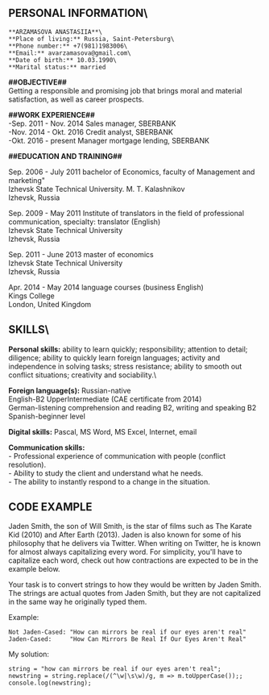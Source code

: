 ## **PERSONAL INFORMATION**\
	**ARZAMASOVA ANASTASIIA**\
	**Place of living:** Russia, Saint-Petersburg\
	**Phone number:** +7(981)1983006\
	**Email:** avarzamasova@gmail.com\
	**Date of birth:** 10.03.1990\
	**Marital status:** married

**##OBJECTIVE##**\
Getting a responsible and promising job that brings moral and material satisfaction, as well as career prospects.

**##WORK EXPERIENCE##**\
     -Sep. 2011 - Nov. 2014 	Sales manager, SBERBANK\
     -Nov. 2014 - Okt. 2016	Credit analyst, SBERBANK\
     -Okt. 2016 - present	Manager mortgage lending, SBERBANK

**##EDUCATION AND TRAINING##**
	
   Sep. 2006 - July 2011	bachelor of Economics, faculty of Management and marketing"\
   Izhevsk State Technical University. M. T. Kalashnikov\
   Izhevsk, Russia

   Sep. 2009 - May 2011	Institute of translators in the field of professional communication, specialty: translator (English)\
   Izhevsk State Technical University\
   Izhevsk, Russia

   Sep. 2011 - June 2013	master of economics\
   Izhevsk State Technical University\
   Izhevsk, Russia

   Apr. 2014 - May 2014	language courses (business English)\
   Kings College\
   London, United Kingdom


## **SKILLS**\
   **Personal skills:** ability to learn quickly; responsibility; attention to detail; diligence; ability to quickly learn foreign languages; activity and independence in solving tasks; stress resistance; ability to smooth out conflict situations; creativity and sociability.\

   **Foreign language(s):**	Russian-native\
	English-B2 UpperIntermediate (CAE certificate from 2014)\
	German-listening comprehension and reading B2, writing and speaking B2\
	Spanish-beginner level

   **Digital skills:** Pascal, MS Word, MS Excel, Internet, email

   **Communication skills:**\
        - Professional experience of communication with people (conflict resolution).\
	- Ability to study the client and understand what he needs.\
	- The ability to instantly respond to a change in the situation.

## **CODE EXAMPLE**

Jaden Smith, the son of Will Smith, is the star of films such as The Karate Kid (2010) and After Earth (2013). Jaden is also known for some of his philosophy that he delivers via Twitter. When writing on Twitter, he is known for almost always capitalizing every word. For simplicity, you'll have to capitalize each word, check out how contractions are expected to be in the example below.

Your task is to convert strings to how they would be written by Jaden Smith. The strings are actual quotes from Jaden Smith, but they are not capitalized in the same way he originally typed them.

Example:
```
Not Jaden-Cased: "How can mirrors be real if our eyes aren't real"
Jaden-Cased:     "How Can Mirrors Be Real If Our Eyes Aren't Real"
```
My solution:
```
string = "how can mirrors be real if our eyes aren't real";
newstring = string.replace(/(^\w|\s\w)/g, m => m.toUpperCase());;
console.log(newstring);
```





